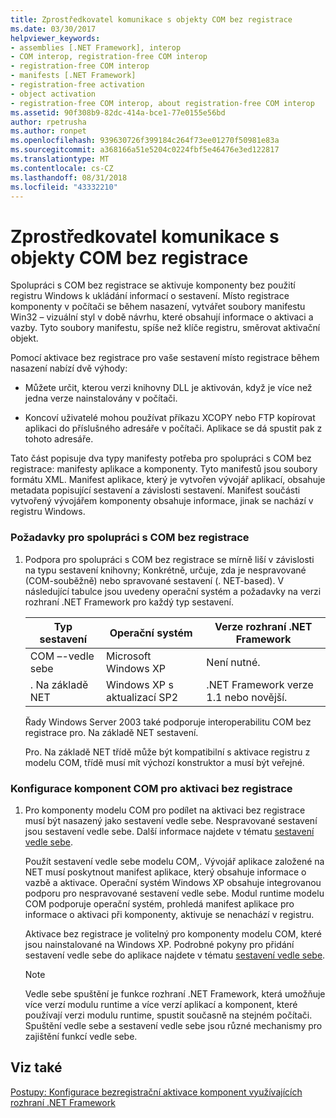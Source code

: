 ```yaml
---
title: Zprostředkovatel komunikace s objekty COM bez registrace
ms.date: 03/30/2017
helpviewer_keywords:
- assemblies [.NET Framework], interop
- COM interop, registration-free COM interop
- registration-free COM interop
- manifests [.NET Framework]
- registration-free activation
- object activation
- registration-free COM interop, about registration-free COM interop
ms.assetid: 90f308b9-82dc-414a-bce1-77e0155e56bd
author: rpetrusha
ms.author: ronpet
ms.openlocfilehash: 939630726f399184c264f73ee01270f50981e83a
ms.sourcegitcommit: a368166a51e5204c0224fbf5e46476e3ed122817
ms.translationtype: MT
ms.contentlocale: cs-CZ
ms.lasthandoff: 08/31/2018
ms.locfileid: "43332210"
---
```

# <a name="registration-free-com-interop"></a>Zprostředkovatel komunikace s objekty COM bez registrace
Spolupráci s COM bez registrace se aktivuje komponenty bez použití registru Windows k ukládání informací o sestavení. Místo registrace komponenty v počítači se během nasazení, vytvářet soubory manifestu Win32 – vizuální styl v době návrhu, které obsahují informace o aktivaci a vazby. Tyto soubory manifestu, spíše než klíče registru, směrovat aktivační objekt.  
  
 Pomocí aktivace bez registrace pro vaše sestavení místo registrace během nasazení nabízí dvě výhody:  
  
-   Můžete určit, kterou verzi knihovny DLL je aktivován, když je více než jedna verze nainstalovány v počítači.  
  
-   Koncoví uživatelé mohou používat příkazu XCOPY nebo FTP kopírovat aplikaci do příslušného adresáře v počítači. Aplikace se dá spustit pak z tohoto adresáře.  
  
 Tato část popisuje dva typy manifesty potřeba pro spolupráci s COM bez registrace: manifesty aplikace a komponenty. Tyto manifestů jsou soubory formátu XML. Manifest aplikace, který je vytvořen vývojář aplikací, obsahuje metadata popisující sestavení a závislosti sestavení. Manifest součásti vytvořený vývojářem komponenty obsahuje informace, jinak se nachází v registru Windows.  
  
### <a name="requirements-for-registration-free-com-interop"></a>Požadavky pro spolupráci s COM bez registrace  
  
1.  Podpora pro spolupráci s COM bez registrace se mírně liší v závislosti na typu sestavení knihovny; Konkrétně, určuje, zda je nespravované (COM-souběžně) nebo spravované sestavení (. NET-based). V následující tabulce jsou uvedeny operační systém a požadavky na verzi rozhraní .NET Framework pro každý typ sestavení.  
  
    |Typ sestavení|Operační systém|Verze rozhraní .NET Framework|  
    |-------------------|----------------------|----------------------------|  
    |COM –-vedle sebe|Microsoft Windows XP|Není nutné.|  
    |. Na základě NET|Windows XP s aktualizací SP2|.NET Framework verze 1.1 nebo novější.|  
  
     Řady Windows Server 2003 také podporuje interoperabilitu COM bez registrace pro. Na základě NET sestavení.  
  
     Pro. Na základě NET třídě může být kompatibilní s aktivace registru z modelu COM, třídě musí mít výchozí konstruktor a musí být veřejné.  
  
### <a name="configuring-com-components-for-registration-free-activation"></a>Konfigurace komponent COM pro aktivaci bez registrace  
  
1.  Pro komponenty modelu COM pro podílet na aktivaci bez registrace musí být nasazený jako sestavení vedle sebe. Nespravované sestavení jsou sestavení vedle sebe.  Další informace najdete v tématu [sestavení vedle sebe](/windows/desktop/SbsCs/using-side-by-side-assemblies).  
  
     Použít sestavení vedle sebe modelu COM,. Vývojář aplikace založené na NET musí poskytnout manifest aplikace, který obsahuje informace o vazbě a aktivace. Operační systém Windows XP obsahuje integrovanou podporu pro nespravované sestavení vedle sebe. Modul runtime modelu COM podporuje operační systém, prohledá manifest aplikace pro informace o aktivaci při komponenty, aktivuje se nenachází v registru.  
  
     Aktivace bez registrace je volitelný pro komponenty modelu COM, které jsou nainstalované na Windows XP. Podrobné pokyny pro přidání sestavení vedle sebe do aplikace najdete v tématu [sestavení vedle sebe](/windows/desktop/SbsCs/using-side-by-side-assemblies).  
  
    > [!NOTE]
    >  Vedle sebe spuštění je funkce rozhraní .NET Framework, která umožňuje více verzí modulu runtime a více verzí aplikací a komponent, které používají verzi modulu runtime, spustit současně na stejném počítači. Spuštění vedle sebe a sestavení vedle sebe jsou různé mechanismy pro zajištění funkcí vedle sebe.  
  
## <a name="see-also"></a>Viz také  
 [Postupy: Konfigurace bezregistrační aktivace komponent využívajících rozhraní .NET Framework](../../../docs/framework/interop/configure-net-framework-based-com-components-for-reg.md)
